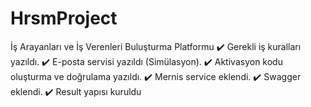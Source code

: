 # HrsmProject
İş Arayanları ve İş Verenleri Buluşturma Platformu
✔️ Gerekli iş kuralları yazıldı.
✔️ E-posta servisi yazıldı (Simülasyon).
✔️ Aktivasyon kodu oluşturma ve doğrulama yazıldı.
✔️ Mernis service eklendi.
✔️ Swagger eklendi.
✔️ Result yapısı kuruldu
